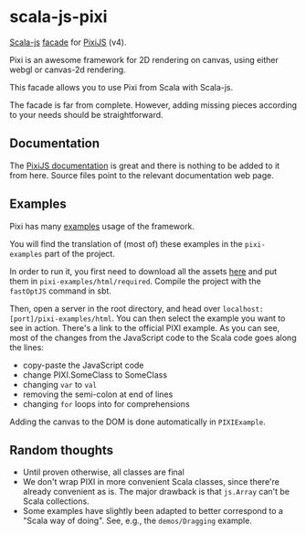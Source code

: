 # scala-js-pixi

[Scala-js](https://www.scala-js.org/) 
[facade](https://www.scala-js.org/doc/interoperability/facade-types.html)
for
[PixiJS](http://www.pixijs.com/) (v4).

Pixi is an awesome framework for 2D rendering on canvas, using either webgl
or canvas-2d rendering.

This facade allows you to use Pixi from Scala
with Scala-js.

The facade is far from complete. However, adding
missing pieces according to your needs should be
straightforward.

## Documentation

The 
[PixiJS documentation](http://pixijs.download/release/docs/index.html)
is great and there is nothing to be added to it
from here. Source files point to the relevant
documentation web page.

## Examples

Pixi has many
[examples](https://pixijs.io/examples/)
usage of the framework.


You will find the translation of (most of) these
examples in the `pixi-examples` part of the project.


In order to run it, you first need to download
all the assets
[here](https://github.com/pixijs/examples/tree/gh-pages/required)
and put them in
`pixi-examples/html/required`. Compile the project with
the `fastOptJS` command in sbt.

Then, open a server in the root
directory, and head over
`localhost:[port]/pixi-examples/html`.
You can then select the example you want to see
in action. There's a link to the official PIXI
example. As you can see, most of the changes from
the JavaScript code to the Scala code goes along
the lines:

- copy-paste the JavaScript code
- change PIXI.SomeClass to SomeClass
- changing `var` to `val`
- removing the semi-colon at end of lines
- changing `for` loops into for comprehensions

Adding the canvas to the DOM is done automatically
in
`PIXIExample`.

## Random thoughts

- Until proven otherwise, all classes are final
- We don't wrap PIXI in more convenient Scala
classes, since there're already convenient as is.
The major drawback is that `js.Array` can't be
Scala collections.
- Some examples have slightly been adapted to better
correspond to a "Scala way of doing". See, e.g., the
`demos/Dragging` example.
